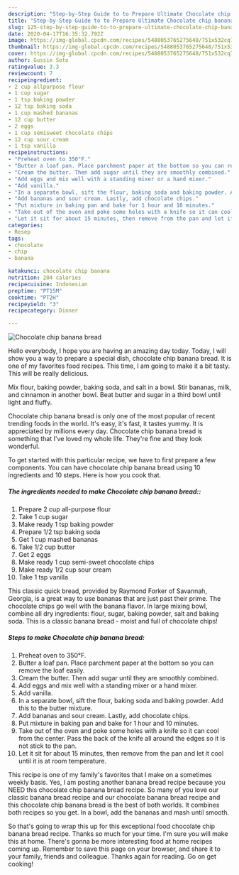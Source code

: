 ```yaml
---
description: "Step-by-Step Guide to to Prepare Ultimate Chocolate chip banana bread"
title: "Step-by-Step Guide to to Prepare Ultimate Chocolate chip banana bread"
slug: 125-step-by-step-guide-to-to-prepare-ultimate-chocolate-chip-banana-bread
date: 2020-04-17T16:35:32.792Z
image: https://img-global.cpcdn.com/recipes/5488053765275648/751x532cq70/chocolate-chip-banana-bread-recipe-main-photo.jpg
thumbnail: https://img-global.cpcdn.com/recipes/5488053765275648/751x532cq70/chocolate-chip-banana-bread-recipe-main-photo.jpg
cover: https://img-global.cpcdn.com/recipes/5488053765275648/751x532cq70/chocolate-chip-banana-bread-recipe-main-photo.jpg
author: Gussie Soto
ratingvalue: 3.3
reviewcount: 7
recipeingredient:
- 2 cup allpurpose flour
- 1 cup sugar
- 1 tsp baking powder
- 12 tsp baking soda
- 1 cup mashed bananas
- 12 cup butter
- 2 eggs
- 1 cup semisweet chocolate chips
- 12 cup sour cream
- 1 tsp vanilla
recipeinstructions:
- "Preheat oven to 350°F."
- "Butter a loaf pan. Place parchment paper at the bottom so you can remove the loaf easily."
- "Cream the butter. Then add sugar until they are smoothly combined."
- "Add eggs and mix well with a standing mixer or a hand mixer."
- "Add vanilla."
- "In a separate bowl, sift the flour, baking soda and baking powder. Add this to the butter mixture."
- "Add bananas and sour cream. Lastly, add chocolate chips."
- "Put mixture in baking pan and bake for 1 hour and 10 minutes."
- "Take out of the oven and poke some holes with a knife so it can cool from the center. Pass the back of the knife all around the edges so it is not stick to the pan."
- "Let it sit for about 15 minutes, then remove from the pan and let it cool until it is at room temperature."
categories:
- Resep
tags:
- chocolate
- chip
- banana

katakunci: chocolate chip banana
nutrition: 204 calories
recipecuisine: Indonesian
preptime: "PT15M"
cooktime: "PT2H"
recipeyield: "3"
recipecategory: Dinner

---
```



![Chocolate chip banana bread](https://img-global.cpcdn.com/recipes/5488053765275648/751x532cq70/chocolate-chip-banana-bread-recipe-main-photo.jpg)

Hello everybody, I hope you are having an amazing day today. Today, I will show you a way to prepare a special dish, chocolate chip banana bread. It is one of my favorites food recipes. This time, I am going to make it a bit tasty. This will be really delicious.

Mix flour, baking powder, baking soda, and salt in a bowl. Stir bananas, milk, and cinnamon in another bowl. Beat butter and sugar in a third bowl until light and fluffy.

Chocolate chip banana bread is only one of the most popular of recent trending foods in the world. It's easy, it's fast, it tastes yummy. It is appreciated by millions every day. Chocolate chip banana bread is something that I've loved my whole life. They're fine and they look wonderful.


To get started with this particular recipe, we have to first prepare a few components. You can have chocolate chip banana bread using 10 ingredients and 10 steps. Here is how you cook that.

##### The ingredients needed to make Chocolate chip banana bread::

1. Prepare 2 cup all-purpose flour
1. Take 1 cup sugar
1. Make ready 1 tsp baking powder
1. Prepare 1/2 tsp baking soda
1. Get 1 cup mashed bananas
1. Take 1/2 cup butter
1. Get 2 eggs
1. Make ready 1 cup semi-sweet chocolate chips
1. Make ready 1/2 cup sour cream
1. Take 1 tsp vanilla


This classic quick bread, provided by Raymond Forker of Savannah, Georgia, is a great way to use bananas that are just past their prime. The chocolate chips go well with the banana flavor. In large mixing bowl, combine all dry ingredients: flour, sugar, baking powder, salt and baking soda. This is a classic banana bread - moist and full of chocolate chips! 

##### Steps to make Chocolate chip banana bread:

1. Preheat oven to 350°F.
1. Butter a loaf pan. Place parchment paper at the bottom so you can remove the loaf easily.
1. Cream the butter. Then add sugar until they are smoothly combined.
1. Add eggs and mix well with a standing mixer or a hand mixer.
1. Add vanilla.
1. In a separate bowl, sift the flour, baking soda and baking powder. Add this to the butter mixture.
1. Add bananas and sour cream. Lastly, add chocolate chips.
1. Put mixture in baking pan and bake for 1 hour and 10 minutes.
1. Take out of the oven and poke some holes with a knife so it can cool from the center. Pass the back of the knife all around the edges so it is not stick to the pan.
1. Let it sit for about 15 minutes, then remove from the pan and let it cool until it is at room temperature.


This recipe is one of my family&#39;s favorites that I make on a sometimes weekly basis. Yes, I am posting another banana bread recipe because you NEED this chocolate chip banana bread recipe. So many of you love our classic banana bread recipe and our chocolate banana bread recipe and this chocolate chip banana bread is the best of both worlds. It combines both recipes so you get. In a bowl, add the bananas and mash until smooth. 

So that's going to wrap this up for this exceptional food chocolate chip banana bread recipe. Thanks so much for your time. I'm sure you will make this at home. There's gonna be more interesting food at home recipes coming up. Remember to save this page on your browser, and share it to your family, friends and colleague. Thanks again for reading. Go on get cooking!
